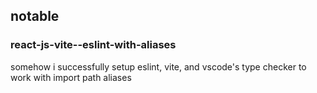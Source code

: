 ## notable
### react-js-vite--eslint-with-aliases
somehow i successfully setup eslint, vite, and vscode's type checker to work with import path aliases
